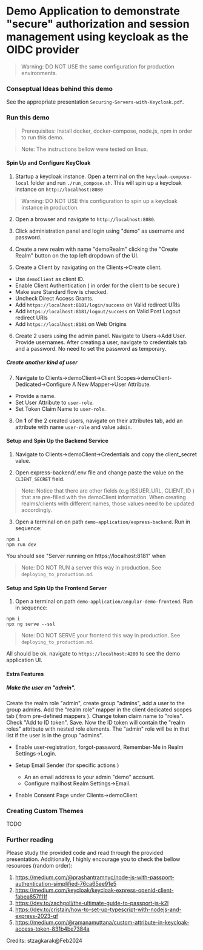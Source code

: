 # Demo Application to demonstrate "secure" authorization and session management using keycloak as the OIDC provider

> Warning: DO NOT USE the same configuration for production environments.

### Conseptual Ideas behind this demo

See the appropriate presentation `Securing-Servers-with-Keycloak.pdf`.

### Run this demo 

> Prerequisites: Install docker, docker-compose, node.js, npm in order to run this demo. 

> Note: The instructions bellow were tested on linux.

#### Spin Up and Configure KeyCloak

1. Startup a keycloak instance. Open a terminal on the `keycloak-compose-local` folder and run `./run_compose.sh`. This will spin up a keycloak instance on `http://localhost:8080`

> Warning: DO NOT USE this configuration to spin up a keycloak instance in production.

2. Open a browser and navigate to `http://localhost:8080`. 

3. Click administration panel and login using "demo" as username and password. 

4. Create a new realm with name "demoRealm" clicking the "Create Realm" button on the top left dropdown of the UI. 

5. Create a Client by navigating on the Clients->Create client.
- Use `demoClient` as client ID. 
- Enable Client Authentication ( in order for the client to be secure )
- Make sure Standard flow is checked.
- Uncheck Direct Access Grants.
- Add `https://localhost:8181/login/success` on Valid redirect URIs
- Add `https://localhost:8181/logout/success` on Valid Post Logout redirect URIs
- Add `https://localhost:8181` on Web Origins

6. Create 2 users using the admin panel. Navigate to Users->Add User. Provide usernames. After creating a user, navigate to credentials tab and a password. No need to set the password as temporary. 

##### Create another kind of user

7. Navigate to Clients->demoClient->Client Scopes->demoClient-Dedicated->Configure A New Mapper->User Attribute. 
- Provide a name.
- Set User Attribute to `user-role`.
- Set Token Claim Name to `user-role`.

8. On **1** of the 2 created users, navigate on their attributes tab, add an attribute with name `user-role` and value `admin`.

#### Setup and Spin Up the Backend Service

1. Navigate to Clients->demoClient->Credentials and copy the client_secret value.

2. Open express-backend/.env file and change paste the value on the `CLIENT_SECRET` field.

> Note: Notice that there are other fields (e.g ISSUER_URL, CLIENT_ID ) that are pre-filled with the demoClient information. When creating realms/clients with different names, those values need to be updated accordingly. 

3. Open a terminal on on path `demo-application/express-backend`. Run in sequence: 
```
npm i
npm run dev
```
You should see "Server running on https://localhost:8181" when

> Note: DO NOT RUN a server this way in production. See `deploying_to_production.md`.

#### Setup and Spin Up the Frontend Server 

1. Open a terminal on path `demo-application/angular-demo-frontend`. Run in sequence:
```
npm i
npx ng serve --ssl
```

> Note: DO NOT SERVE your frontend this way in production. See `deploying_to_production.md`.

All should be ok. navigate to `https://localhost:4200` to see the demo application UI.

#### Extra Features

##### Make the user an "admin". 

Create the realm role "admin", create group "admins", add a user to the group admins. Add the "realm role" mapper in the client dedicated scopes tab ( from pre-defined mappers ). Change token claim name to "roles". Check "Add to ID token". Save. Now the ID token will contain the "realm roles" attribute with nested role elements. The "admin" role will be in that list if the user is in the group "admins". 


- Enable user-registration, forgot-password, Remember-Me in Realm Settings->Login.

- Setup Email Sender (for specific actions )
    - An an email address to your admin "demo" account.
    - Configure mailhost Realm Settings->Email.

- Enable Consent Page under Clients->demoClient

### Creating Custom Themes

TODO

### Further reading

Please study the provided code and read through the provided presentation. Additionally, I highly encourage you to check the bellow resources (random order): 

1. https://medium.com/@prashantramnyc/node-js-with-passport-authentication-simplified-76ca65ee91e5
2. https://medium.com/keycloak/keycloak-express-openid-client-fabea857f11f
3. https://dev.to/zachgoll/the-ultimate-guide-to-passport-js-k2l
4. https://dev.to/cristain/how-to-set-up-typescript-with-nodejs-and-express-2023-gf
5. https://medium.com/@ramanamuttana/custom-attribute-in-keycloak-access-token-831b4be7384a

Credits: stzagkarak@Feb2024
